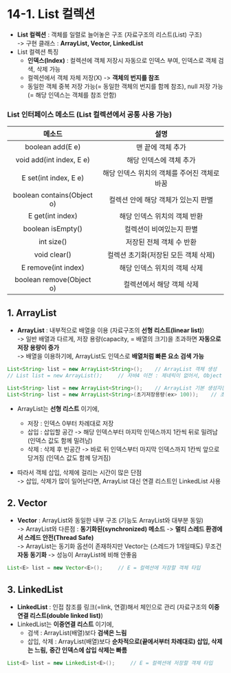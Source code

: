 # 14-1. List 컬렉션

- **List 컬렉션** : 객체를 일렬로 늘어놓은 구조 (자료구조의 리스트(List) 구조)  
-> 구현 클래스 : **ArrayList, Vector, LinkedList**  
- List 컬렉션 특징 
    - **인덱스(Index)** : 컬렉션에 객체 저장시 자동으로 인덱스 부여, 인덱스로 객체 검색, 삭제 가능  
    - 컬렉션에서 객체 자체 저장(X) -> **객체의 번지를 참조**
    - 동일한 객체 중복 저장 가능(= 동일한 객체의 번지를 함께 참조), null 저장 가능(= 해당 인덱스는 객체를 참조 안함)

### List 인터페이스 메소드 (List 컬렉션에서 공통 사용 가능)

메소드|설명
:---:|:---:
boolean add(E e)|맨 끝에 객체 추가
void add(int index, E e)|해당 인덱스에 객체 추가
E set(int index, E e)|해당 인덱스 위치의 객체를 주어진 객체로 바꿈
boolean contains(Object o)|컬렉션 안에 해당 객체가 있는지 판별
E get(int index)|해당 인덱스 위치의 객체 반환
boolean isEmpty()|컬렉션이 비여있는지 판별
int size()|저장된 전체 객체 수 반환
void clear()|컬렉션 초기화(저장된 모든 객체 삭제)
E remove(int index)|해당 인덱스 위치의 객체 삭제
boolean remove(Object o)|컬렉션에서 해당 객체 삭제

## 1. ArrayList

- **ArrayList** : 내부적으로 배열을 이용 (자료구조의 **선형 리스트(linear list)**)   
-> 일반 배열과 다르게, 저장 용량(capacity, = 배열의 크기)을 초과하면 **자동으로 저장 용량이 증가**  
-> 배열을 이용하기에, ArrayList도 인덱스로 **배열처럼 빠른 요소 검색 가능**

```java
List<String> list = new ArrayList<String>();    // ArrayList 객체 생성
// List list = new ArrayList();     // 자바4 이전 : 제네릭이 없어서, Object 타입으로 모든 객체를 저장

List<String> list = new ArrayList<String>();    // ArrayList 기본 생성자는 초기 저쟝 용량(capacity) = 10
List<String> list = new ArrayList<String>(초기저장용량(ex> 100));    // 초기 용량을 크게하려면 용량의 크기를 인자값으로 받는 생성자 사용
```

- ArrayList는 **선형 리스트** 이기에,  
    - 저장 : 인덱스 0부터 차례대로 저장
    - 삽입 : 삽입할 공간 -> 해당 인덱스부터 마지막 인덱스까지 1칸씩 뒤로 밀려남 (인덱스 값도 함께 밀려남)
    - 삭제 : 삭제 후 빈공간 -> 바로 뒤 인덱스부터 마지막 인덱스까지 1칸씩 앞으로 당겨짐 (인덱스 값도 함께 당겨짐)

- 따라서 객체 삽입, 삭제에 걸리는 시간이 많은 단점  
-> 삽입, 삭제가 많이 일어난다면, ArrayList 대신 연결 리스트인 LinkedList 사용 

## 2. Vector 

- **Vector** : ArrayList와 동일한 내부 구조 (기능도 ArrayList와 대부분 동일)  
-> ArrayList와 다른점 : **동기화된(synchronized) 메소드** -> **멀티 스레드 환경에서 스레드 안전(Thread Safe)**   
-> ArrayList는 동기화 옵션이 존재하지만 Vector는 (스레드가 1개일때도) 무조건 **자동 동기화** -> 성능이 ArrayList에 비해 안좋음  
```java
List<E> list = new Vector<E>();     // E = 컬렉션에 저장할 객체 타입
```

## 3. LinkedList 

- **LinkedList** : 인접 참조를 링크(=link, 연결)해서 체인으로 관리 (자료구조의 **이중연결 리스트(double linked list)**)
- LinkedList는 **이중연결 리스트** 이기에,
    - 검색 : ArrayList(배열)보다 **검색은 느림**
    - 삽입, 삭제 : ArrayList(배열)보다 **순차적으로(끝에서부터 차례대로) 삽입, 삭제는 느림,** **중간 인덱스에 삽입 삭제는 빠름**

```java
List<E> list = new LinkedList<E>();     // E = 컬렉션에 저장할 객체 타입
```

